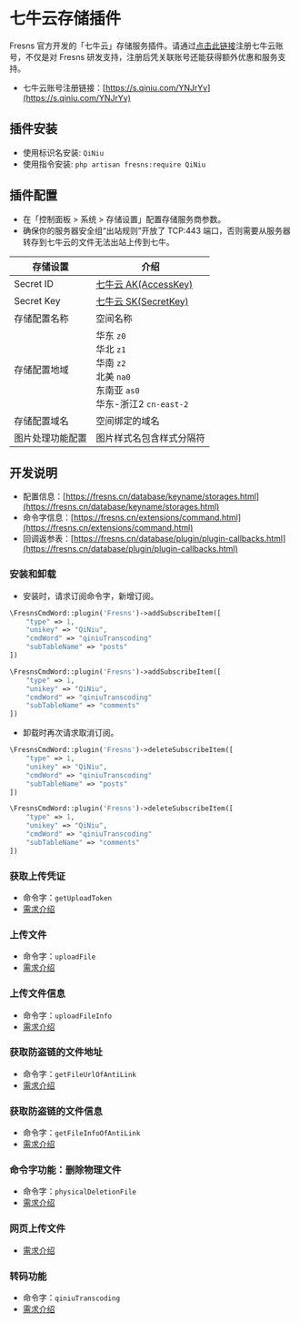 # 七牛云存储插件

Fresns 官方开发的「七牛云」存储服务插件。请通过[点击此链接](https://s.qiniu.com/YNJrYv)注册七牛云账号，不仅是对 Fresns 研发支持，注册后凭关联账号还能获得额外优惠和服务支持。

- 七牛云账号注册链接：[https://s.qiniu.com/YNJrYv](https://s.qiniu.com/YNJrYv)

## 插件安装

- 使用标识名安装: `QiNiu`
- 使用指令安装: `php artisan fresns:require QiNiu`

## 插件配置

- 在「控制面板 > 系统 > 存储设置」配置存储服务商参数。
- 确保你的服务器安全组“出站规则”开放了 TCP:443 端口，否则需要从服务器转存到七牛云的文件无法出站上传到七牛。

| 存储设置 | 介绍 |
| --- | --- |
| Secret ID | [七牛云 AK(AccessKey)](https://portal.qiniu.com/user/key) |
| Secret Key | [七牛云 SK(SecretKey)](https://portal.qiniu.com/user/key) |
| 存储配置名称 | 空间名称 |
| 存储配置地域 | 华东 `z0`<br>华北 `z1`<br>华南 `z2`<br>北美 `na0`<br>东南亚 `as0`<br>华东-浙江2 `cn-east-2` |
| 存储配置域名 | 空间绑定的域名 |
| 图片处理功能配置 | 图片样式名包含样式分隔符 |

## 开发说明

- 配置信息：[https://fresns.cn/database/keyname/storages.html](https://fresns.cn/database/keyname/storages.html)
- 命令字信息：[https://fresns.cn/extensions/command.html](https://fresns.cn/extensions/command.html)
- 回调返参表：[https://fresns.cn/database/plugin/plugin-callbacks.html](https://fresns.cn/database/plugin/plugin-callbacks.html)

### 安装和卸载

- 安装时，请求订阅命令字，新增订阅。

```php
\FresnsCmdWord::plugin('Fresns')->addSubscribeItem([
    "type" => 1,
    "unikey" => "QiNiu",
    "cmdWord" => "qiniuTranscoding"
    "subTableName" => "posts"
])

\FresnsCmdWord::plugin('Fresns')->addSubscribeItem([
    "type" => 1,
    "unikey" => "QiNiu",
    "cmdWord" => "qiniuTranscoding"
    "subTableName" => "comments"
])
```

- 卸载时再次请求取消订阅。

```php
\FresnsCmdWord::plugin('Fresns')->deleteSubscribeItem([
    "type" => 1,
    "unikey" => "QiNiu",
    "cmdWord" => "qiniuTranscoding"
    "subTableName" => "posts"
])

\FresnsCmdWord::plugin('Fresns')->deleteSubscribeItem([
    "type" => 1,
    "unikey" => "QiNiu",
    "cmdWord" => "qiniuTranscoding"
    "subTableName" => "comments"
])
```

### 获取上传凭证

- 命令字：`getUploadToken`
- [需求介绍](docs/%E8%8E%B7%E5%8F%96%E4%B8%8A%E4%BC%A0%E5%87%AD%E8%AF%81.md)

### 上传文件

- 命令字：`uploadFile`
- [需求介绍](docs/%E4%B8%8A%E4%BC%A0%E6%96%87%E4%BB%B6.md)

### 上传文件信息

- 命令字：`uploadFileInfo`
- [需求介绍](docs/%E4%B8%8A%E4%BC%A0%E6%96%87%E4%BB%B6%E4%BF%A1%E6%81%AF.md)

### 获取防盗链的文件地址

- 命令字：`getFileUrlOfAntiLink`
- [需求介绍](docs/%E8%8E%B7%E5%8F%96%E9%98%B2%E7%9B%97%E9%93%BE%E7%9A%84%E6%96%87%E4%BB%B6%E5%9C%B0%E5%9D%80.md)

### 获取防盗链的文件信息

- 命令字：`getFileInfoOfAntiLink`
- [需求介绍](docs/%E8%8E%B7%E5%8F%96%E9%98%B2%E7%9B%97%E9%93%BE%E7%9A%84%E6%96%87%E4%BB%B6%E4%BF%A1%E6%81%AF.md)

### 命令字功能：删除物理文件

- 命令字：`physicalDeletionFile`
- [需求介绍](docs/%E5%88%A0%E9%99%A4%E7%89%A9%E7%90%86%E6%96%87%E4%BB%B6.md)

### 网页上传文件

- [需求介绍](docs/%E7%BD%91%E9%A1%B5%E4%B8%8A%E4%BC%A0%E6%96%87%E4%BB%B6.md)

### 转码功能

- 命令字：`qiniuTranscoding`
- [需求介绍](docs/%E8%BD%AC%E7%A0%81%E5%8A%9F%E8%83%BD.md)
